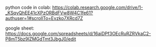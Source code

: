 python code in colab:
https://colab.research.google.com/drive/1-_KSqyQhEE41cXPzORBdFVw8W4C1fe61?authuser=1#scrollTo=Evzko7XRcd7Z

google sheet:
https://docs.google.com/spreadsheets/d/16aiDPf3OEcRuRZRVkaC2-P8mT5bz9IZMGdTmt3JbgJ0/edit

